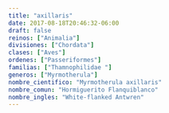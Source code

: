 ```yaml
---
title: "axillaris"
date: 2017-08-18T20:46:32-06:00
draft: false
reinos: ["Animalia"]
divisiones: ["Chordata"]
clases: ["Aves"]
ordenes: ["Passeriformes"]
familias: ["Thamnophilidae "]
generos: ["Myrmotherula"]
nombre_cientifico: "Myrmotherula axillaris"
nombre_comun: "Hormiguerito Flanquiblanco"
nombre_ingles: "White-flanked Antwren"
---
```

